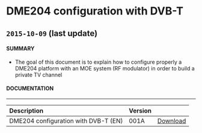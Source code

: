 # DME204 configuration with DVB-T

## `2015-10-09` (last update)

#### **SUMMARY**
- The goal of this document is to explain how to configure properly a DME204 platform with an MOE system (RF modulator) in order to build a private TV channel

#### **DOCUMENTATION**
***********************************************************************
| Description                                                                      | Version |                 |
| :------------------------------------------------------------------------------- | :-------| :-------------- |
| DME204 configuration with DVB-T (EN)                                       | 001A    | [Download](https://github.com/Qeedji/archives/blob/master/downloads/application-notes/DME204-configuration-in-DVB-T-mode-Application-note-001A_en.pdf)



